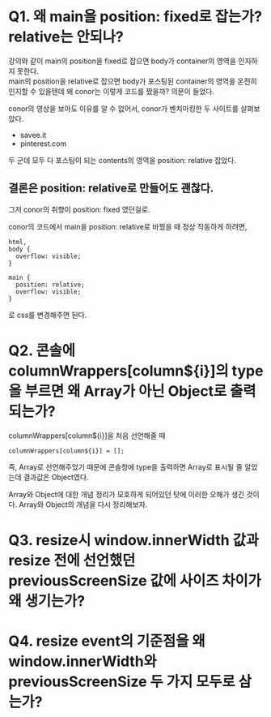 # Q1. 왜 main을 position: fixed로 잡는가? relative는 안되나?<br/>

강의와 같이 main의 position을 fixed로 잡으면 body가 container의 영역을 인지하지 못한다.  
main의 position을 relative로 잡으면 body가 포스팅된 container의 영역을 온전히 인지할 수 있을텐데 왜 conor는 이렇게 코드를 짰을까? 의문이 들었다.

conor의 영상을 보아도 이유를 알 수 없어서, conor가 벤치마킹한 두 사이트를 살펴보았다.

- savee.it
- pinterest.com

두 군데 모두 다 포스팅이 되는 contents의 영역을 position: relative 잡았다.<br/>


## 결론은 position: relative로 만들어도 괜찮다.  

그저 conor의 취향이 position: fixed 였던걸로.

conor의 코드에서 main을 position: relative로 바꿨을 때 정상 작동하게 하려면,

```
html,
body {
  overflow: visible;
}

main {
  position: relative;
  overflow: visible;
}
```

로 css를 변경해주면 된다.<br/>


# Q2. 콘솔에 columnWrappers[column${i}]의 type을 부르면 왜 Array가 아닌 Object로 출력되는가?

columnWrappers[column${i}]을 처음 선언해줄 때

    columnWrappers[column${i}] = [];

즉, Array로 선언해주었기 때문에 콘솔창에 type을 출력하면 Array로 표시될 줄 알았는데 결과값은 Object였다. 

Array와 Object에 대한 개념 정리가 모호하게 되어있던 탓에 이러한 오해가 생긴 것이다. Array와 Object의 개념을 다시 정리해보자.<br/>


# Q3. resize시 window.innerWidth 값과 resize 전에 선언했던 previousScreenSize 값에 사이즈 차이가 왜 생기는가?<br/>


# Q4. resize event의 기준점을 왜 window.innerWidth와 previousScreenSize 두 가지 모두로 삼는가?  